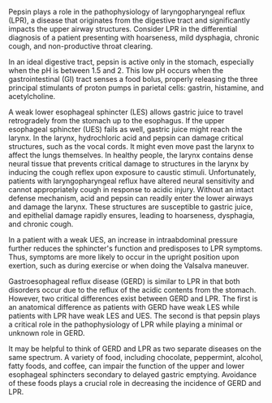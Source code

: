 Pepsin plays a role in the pathophysiology of laryngopharyngeal reflux (LPR), a disease that originates from the digestive tract and significantly impacts the upper airway structures. Consider LPR in the differential diagnosis of a patient presenting with hoarseness, mild dysphagia, chronic cough, and non-productive throat clearing.

In an ideal digestive tract, pepsin is active only in the stomach, especially when the pH is between 1.5 and 2. This low pH occurs when the gastrointestinal (GI) tract senses a food bolus, properly releasing the three principal stimulants of proton pumps in parietal cells: gastrin, histamine, and acetylcholine.

A weak lower esophageal sphincter (LES) allows gastric juice to travel retrogradely from the stomach up to the esophagus. If the upper esophageal sphincter (UES) fails as well, gastric juice might reach the larynx. In the larynx, hydrochloric acid and pepsin can damage critical structures, such as the vocal cords. It might even move past the larynx to affect the lungs themselves. In healthy people, the larynx contains dense neural tissue that prevents critical damage to structures in the larynx by inducing the cough reflex upon exposure to caustic stimuli. Unfortunately, patients with laryngopharyngeal reflux have altered neural sensitivity and cannot appropriately cough in response to acidic injury. Without an intact defense mechanism, acid and pepsin can readily enter the lower airways and damage the larynx. These structures are susceptible to gastric juice, and epithelial damage rapidly ensures, leading to hoarseness, dysphagia, and chronic cough.

In a patient with a weak UES, an increase in intraabdominal pressure further reduces the sphincter's function and predisposes to LPR symptoms. Thus, symptoms are more likely to occur in the upright position upon exertion, such as during exercise or when doing the Valsalva maneuver.

Gastroesophageal reflux disease (GERD) is similar to LPR in that both disorders occur due to the reflux of the acidic contents from the stomach. However, two critical differences exist between GERD and LPR. The first is an anatomical difference as patients with GERD have weak LES while patients with LPR have weak LES and UES. The second is that pepsin plays a critical role in the pathophysiology of LPR while playing a minimal or unknown role in GERD.

It may be helpful to think of GERD and LPR as two separate diseases on the same spectrum. A variety of food, including chocolate, peppermint, alcohol, fatty foods, and coffee, can impair the function of the upper and lower esophageal sphincters secondary to delayed gastric emptying. Avoidance of these foods plays a crucial role in decreasing the incidence of GERD and LPR.